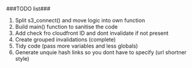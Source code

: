 ###TODO list###

1. Split s3_connect() and move logic into own function
2. Build main() function to sanitise the code
3. Add check fro cloudfront ID and dont invalidate if not present
4. Create grouped invalidations (complete)
5. Tidy code (pass more variables and less globals)
6. Generate unquie hash links so you dont have to specify (url shortner style)
